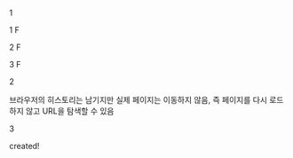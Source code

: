 1

1 F

2 F

3 F

2

브라우저의 히스토리는 남기지만 실제 페이지는 이동하지 않음, 즉 페이지를 다시 로드하지 않고 URL을 탐색할 수 있음

3

created!

